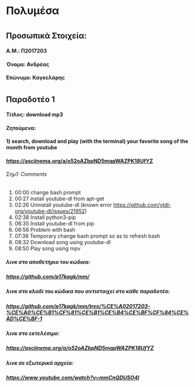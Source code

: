 # Πολυμέσα
#
## Προσωπικά Στοιχεία:
#### A.M.: Π2017203
#### Όνομα: Ανδρέας
#### Επώνυμο: Καγκελάρης
#
## Παραδοτέο 1
#### Τίτλος: download mp3 
#### Ζητούμενα: 
#### 1) search, download and play (with the terminal) your favorite song of the month from youtube
#### https://asciinema.org/a/o52oAZbpND5mqpWAZPK18UfYZ
###### Σημ1: Comments 
1) 00:00 change bash prompt
2) 00:27 install youtube-dl from apt-get
3) 02:26 Uninstall youtube-dl (known error         https://github.com/ytdl-org/youtube-dl/issues/21952)
4) 02:38 Install python3-pip
5) 06:35 Install youtube-dl from pip
6) 06:56 Problem with bash 
7) 07:38 Temporary change bash prompt so as to refresh bash
8) 08:32 Download song using youtube-dl
9) 08:50 Play song using mpv

##### λινκ στο αποθετήριο του κώδικα:
##### https://github.com/p17kagk/mm/
##### λινκ στο κλαδί του κώδικα που αντιστοιχεί στο κάθε παραδοτέο:
##### https://github.com/p17kagk/mm/tree/%CE%A02017203-%CE%A0%CE%B1%CF%81%CE%B1%CE%B4%CE%BF%CF%84%CE%AD%CE%BF-1
##### λινκ στο εκτελέσιμο:
##### https://asciinema.org/a/o52oAZbpND5mqpWAZPK18UfYZ
##### λινκ σε εξωτερικά αρχεία:
##### https://www.youtube.com/watch?v=mmCnQDUSO4I














